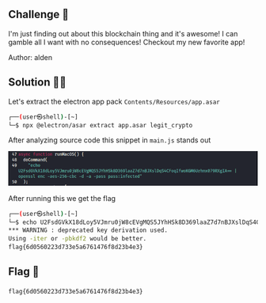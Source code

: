 ## Challenge 🧩

I'm just finding out about this blockchain thing and it's awesome! I can gamble all I want with no consequences! Checkout my new favorite app!

Author: alden </br>

## Solution 🕵️‍♂️

Let's extract the electron app pack `Contents/Resources/app.asar`

```bash
┌──(user㉿shell)-[~]
└─$ npx @electron/asar extract app.asar legit_crypto
```

After analyzing source code this snippet in `main.js` stands out

![code_base](src/Crypto_Casino_Code_Base.PNG)

After running this we get the flag

```bash
┌──(user㉿shell)-[~]
└─$ echo U2FsdGVkX18dLoy5VJmru0jW8cEVgMQS5JYhHSk8D369laaZ7d7nBJXslDqS4CFoqIfwoKGM6Urhmx079RXgIA== | openssl enc -aes-256-cbc -d -a -pass pass:infected
*** WARNING : deprecated key derivation used.
Using -iter or -pbkdf2 would be better.
flag{6d0560223d733e5a6761476f8d23b4e3}
```

## Flag 🚩

`flag{6d0560223d733e5a6761476f8d23b4e3}`
